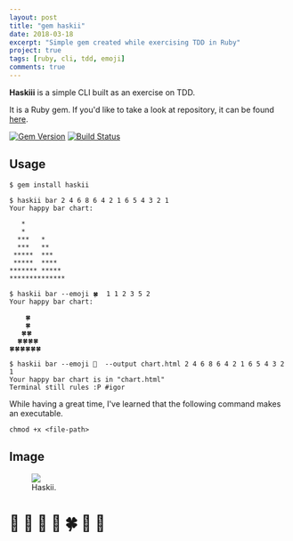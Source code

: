 ```yaml
---
layout: post
title: "gem haskii"
date: 2018-03-18
excerpt: "Simple gem created while exercising TDD in Ruby"
project: true
tags: [ruby, cli, tdd, emoji]
comments: true
---
```


**Haskiii** is a simple CLI built as an exercise on TDD.

It is a Ruby gem. If you'd like to take a look at repository, it can be found
[here](https://github.com/mimimalizam/haskii).

[![Gem Version](https://badge.fury.io/rb/haskii.svg)](https://badge.fury.io/rb/haskii)
[![Build Status](https://semaphoreci.com/api/v1/mstojadinov/haskii/branches/master/badge.svg)](https://semaphoreci.com/mstojadinov/haskii)

## Usage

```
$ gem install haskii

$ haskii bar 2 4 6 8 6 4 2 1 6 5 4 3 2 1
Your happy bar chart:

   *
   *
  ***   *
  ***   **
 *****  ***
 *****  ****
******* *****
**************

$ haskii bar --emoji 🍀  1 1 2 3 5 2
Your happy bar chart:

    🍀
    🍀
   🍀🍀
  🍀🍀🍀🍀
🍀🍀🍀🍀🍀🍀

$ haskii bar --emoji 🍒  --output chart.html 2 4 6 8 6 4 2 1 6 5 4 3 2 1
Your happy bar chart is in "chart.html"
Terminal still rules :P #igor
```

While having a great time, I've learned that the following command
makes an executable.

```
chmod +x <file-path>
```

## Image

<figure>
  <a href="{{ site.baseurl }}/assets/img/2018-03-18-01-haskii.png"><img src="{{ site.baseurl }}/assets/img/2018-03-18-01-haskii.png"></a>
  <figcaption><a title="Haskii title">Haskii</a>.</figcaption>
</figure>

# 💎 👋 🖖 🍒 🍀 🦁 💎
